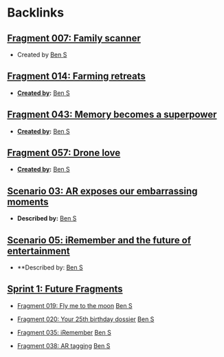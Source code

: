 
# Backlinks
## [Fragment 007: Family scanner](<Fragment 007: Family scanner.md>)
- Created by [Ben S](<Ben S.md>)

## [Fragment 014: Farming retreats](<Fragment 014: Farming retreats.md>)
- **[Created by](<Created by.md>):** [Ben S](<Ben S.md>)

## [Fragment 043: Memory becomes a superpower](<Fragment 043: Memory becomes a superpower.md>)
- **[Created by](<Created by.md>):** [Ben S](<Ben S.md>)

## [Fragment 057: Drone love](<Fragment 057: Drone love.md>)
- **[Created by](<Created by.md>):** [Ben S](<Ben S.md>)

## [Scenario 03: AR exposes our embarrassing moments ](<Scenario 03: AR exposes our embarrassing moments .md>)
- **Described by:** [Ben S](<Ben S.md>)

## [Scenario 05: iRemember and the future of entertainment](<Scenario 05: iRemember and the future of entertainment.md>)
- **Described by: [Ben S](<Ben S.md>)

## [Sprint 1: Future Fragments](<Sprint 1: Future Fragments.md>)
- [Fragment 019: Fly me to the moon](<Fragment 019: Fly me to the moon.md>) [Ben S](<Ben S.md>)

- [Fragment 020: Your 25th birthday dossier](<Fragment 020: Your 25th birthday dossier.md>) [Ben S](<Ben S.md>)

- [Fragment 035: iRemember](<Fragment 035: iRemember.md>) [Ben S](<Ben S.md>)

- [Fragment 038: AR tagging](<Fragment 038: AR tagging.md>) [Ben S](<Ben S.md>)

